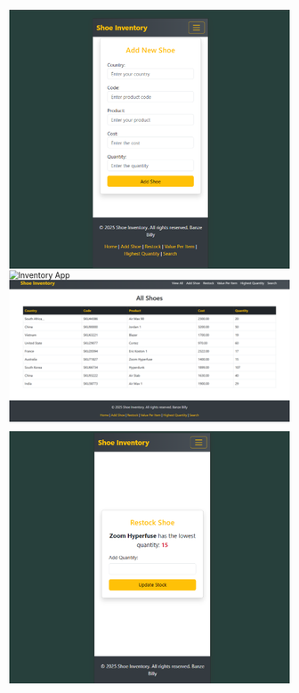 
![Inventory App Screenshot](images/inventory.png)
![Inventory App ](images/inventoy-3.png)
![Inventory App d](images/inventory-billy.png)

![Inventory App Screenshot](images/inventory-2.png)
